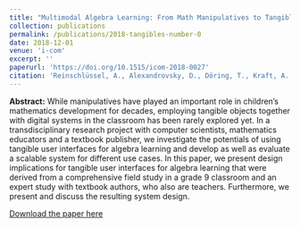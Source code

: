 ```yaml
---
title: "Multimodal Algebra Learning: From Math Manipulatives to Tangible User Interfaces"
collection: publications
permalink: /publications/2018-tangibles-number-0
date: 2018-12-01
venue: 'i-com'
excerpt: ''
paperurl: 'https://doi.org/10.1515/icom-2018-0027'
citation: 'Reinschlüssel, A., Alexandrovsky, D., Döring, T., Kraft, A., Braukmüller, M., Janßen, T., Reid, D., Vallejo, E., Bikner-Ahsbahs, A. & Malaka, R. (2018). Multimodal Algebra Learning: From Math Manipulatives to Tangible User Interfaces. i-com, 17(3), 201-209.'
---
```

**Abstract:** While manipulatives have played an important role in children’s mathematics development for decades, employing tangible objects together with digital systems in the classroom has been rarely explored yet. In a transdisciplinary research project with computer scientists, mathematics educators and a textbook publisher, we investigate the potentials of using tangible user interfaces for algebra learning and develop as well as evaluate a scalable system for different use cases. In this paper, we present design implications for tangible user interfaces for algebra learning that were derived from a comprehensive field study in a grade 9 classroom and an expert study with textbook authors, who also are teachers. Furthermore, we present and discuss the resulting system design.

[Download the paper here](https://www.degruyter.com/document/doi/10.1515/icom-2018-0027/html)

